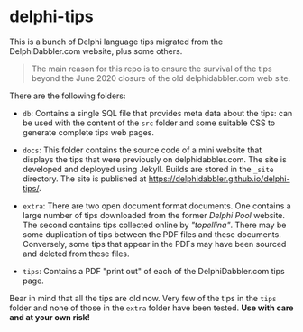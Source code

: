 # delphi-tips

This is a bunch of Delphi language tips migrated from the DelphiDabbler.com website, plus some others.

> The main reason for this repo is to ensure the survival of the tips beyond the June 2020 closure of the old delphidabbler.com web site.

There are the following folders:

* `db`: Contains a single SQL file that provides meta data about the tips: can be used with the content of the `src` folder and some suitable CSS to generate complete tips web pages.

* `docs`: This folder contains the source code of a mini website that displays the tips that were previously on delphidabbler.com. The site is developed and deployed using Jekyll. Builds are stored in the `_site` directory. The site is published at https://delphidabbler.github.io/delphi-tips/.

* `extra`: There are two open document format documents. One contains a large number of tips downloaded from the former _Delphi Pool_ website. The second contains tips collected online by _"topellina"_. There may be some duplication of tips between the PDF files and these documents. Conversely, some tips that appear in the PDFs may have been sourced and deleted from these files.

* `tips`: Contains a PDF "print out" of each of the DelphiDabbler.com tips page.

Bear in mind that all the tips are old now. Very few of the tips in the `tips` folder and none of those in the `extra` folder have been tested. **Use with care and at your own risk!**
